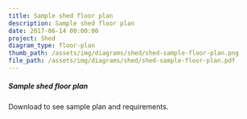 ```yaml
---
title: Sample shed floor plan
description: Sample shed floor plan
date: 2017-06-14 00:00:00
project: Shed
diagram_type: floor-plan
thumb_path: /assets/img/diagrams/shed/shed-sample-floor-plan.png
file_path: /assets/img/diagrams/shed/shed-sample-floor-plan.pdf
---
```

##### Sample shed floor plan
Download to see sample plan and requirements.